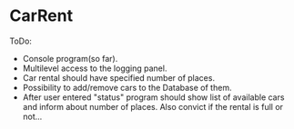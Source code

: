 # CarRent

ToDo:
- Console program(so far). <br/>
- Multilevel access to the logging panel.
- Car rental should have specified number of places. 
- Possibility to add/remove cars to the Database of them.
- After user entered "status" program should show list of available cars and inform about number of places.
Also convict if the rental is full or not...

